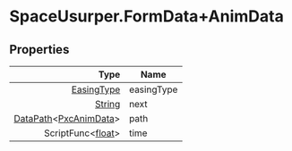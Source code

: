 # SpaceUsurper.FormData+AnimData
## Properties
| Type | Name |
| ---: | ---- |
| [EasingType](SpaceUsurper.EasingType.md) | easingType |
| [String](https://docs.microsoft.com/en-us/dotnet/api/system.string?view=netframework-4.5) | next |
| [DataPath](SpaceUsurper.DataPath.md)&lt;[PxcAnimData](SpaceUsurper.PxcAnimData.md)&gt; | path |
| ScriptFunc&lt;[float](https://docs.microsoft.com/en-us/dotnet/api/system.single?view=netframework-4.5)&gt; | time |
